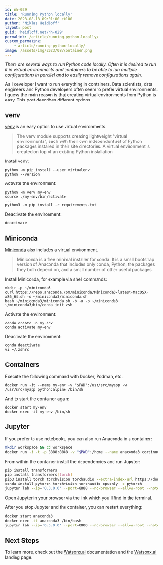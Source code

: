```yaml
---
id: nh-029
title: 'Running Python locally'
date: 2023-08-18 09:01:00 +0100
author: 'Niklas Heidloff'
layout: post
guid: 'heidloff.net/nh-029'
permalink: /article/running-python-locally/
custom_permalink:
    - article/running-python-locally/
image: /assets/img/2023/08/container.png
---
```


*There are several ways to run Python code locally. Often it is desired to run it in virtual environments and containers to be able to run multiple configurations in parallel and to easily remove configurations again.*

As I developer I want to run everything in containers. Data scientists, data engineers and Python developers often seem to prefer virtual environments. I guess the main reason is that creating virtual environments from Python is easy. This post describes different options.

## venv

[venv](https://docs.python.org/3/library/venv.html) is an easy option to use virtual environments.

> The venv module supports creating lightweight "virtual environments", each with their own independent set of Python packages installed in their site directories. A virtual environment is created on top of an existing Python installation

Install venv:

```shell
python -m pip install --user virtualenv
python --version
```

Activate the environment:

```shell
python -m venv my-env
source ./my-env/bin/activate
...
python3 -m pip install -r requirements.txt
```

Deactivate the environment:

```shell
deactivate
```

## Miniconda

[Miniconda](https://docs.conda.io/en/latest/miniconda.html) also includes a virtual environment.

> Miniconda is a free minimal installer for conda. It is a small bootstrap version of Anaconda that includes only conda, Python, the packages they both depend on, and a small number of other useful packages

Install Miniconda, for example via shell commands:

```shell
mkdir -p ~/miniconda3
curl https://repo.anaconda.com/miniconda/Miniconda3-latest-MacOSX-x86_64.sh -o ~/miniconda3/miniconda.sh
bash ~/miniconda3/miniconda.sh -b -u -p ~/miniconda3
~/miniconda3/bin/conda init zsh
```

Activate the environment:

```shell
conda create -n my-env
conda activate my-env
```

Deactivate the environment:

```shell
conda deactivate
vi ~/.zshrc 
```

## Containers

Execute the following command with Docker, Podman, etc.

```shell
docker run -it --name my-env -v "$PWD":/usr/src/myapp -w /usr/src/myapp python:alpine /bin/sh   
```

And to start the container again:

```shell
docker start my-env
docker exec -it my-env /bin/sh
```

## Jupyter

If you prefer to use notebooks, you can also run Anaconda in a container:

```bash
mkdir workspace && cd workspace
docker run -i -t -p 8888:8888 -v "$PWD":/home --name anaconda3 continuumio/anaconda3
```

From within the container install the dependencies and run Jupyter:

```bash
pip install transformers
pip install transformers[torch]
pip3 install torch torchvision torchaudio --extra-index-url https://download.pytorch.org/whl/cpu
conda install pytorch torchvision torchaudio cpuonly -c pytorch
jupyter lab --ip='0.0.0.0' --port=8888 --no-browser --allow-root --notebook-dir=/home
```

Open Jupyter in your browser via the link which you'll find in the terminal.

After you stop Jupyter and the container, you can restart everything:

```bash
docker start anaconda3
docker exec -it anaconda3 /bin/bash
jupyter lab --ip='0.0.0.0' --port=8888 --no-browser --allow-root --notebook-dir=/home
```

## Next Steps

To learn more, check out the [Watsonx.ai](https://eu-de.dataplatform.cloud.ibm.com/docs/content/wsj/analyze-data/fm-overview.html?context=wx&audience=wdp) documentation and the [Watsonx.ai](https://www.ibm.com/products/watsonx-ai) landing page.